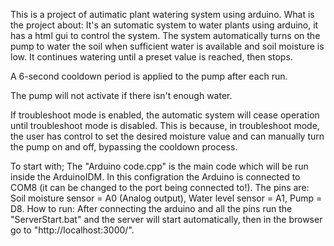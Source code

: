 This is a project of autimatic plant watering system using arduino.
What is the project about: It's an sutomatic system to water plants using arduino, it has a html gui to control the system.
The system automatically turns on the pump to water the soil when sufficient water is available and soil moisture is low.
It continues watering until a preset value is reached, then stops.

A 6-second cooldown period is applied to the pump after each run.

The pump will not activate if there isn't enough water.

If troubleshoot mode is enabled, the automatic system will cease operation until troubleshoot mode is disabled.
This is because, in troubleshoot mode, the user has control to set the desired moisture value and can manually turn the pump on and off, bypassing the cooldown process.


To start with; The "Arduino code.cpp" is the main code which will be run inside the ArduinoIDM.
In this configration the Arduino is connected to COM8 (it can be changed to the port being connected to!).
The pins are: Soil moisture sensor = A0 (Analog output), Water level sensor = A1, Pump = D8.
How to run: After connecting the arduino and all the pins run the "ServerStart.bat" and the server will start automatically, then in the browser go to "http://localhost:3000/".
